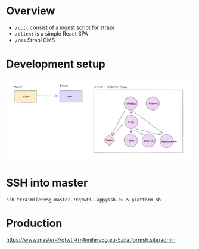 # Overview

- `/cctl` consist of a ingest script for strapi
- `/client` is a simple React SPA
- `/cms` Strapi CMS

# Development setup

![Overview of our solution](/docs/overview.png?raw=true)

# SSH into master

`ssh trr4imilerv5g-master-7rqtwti--app@ssh.eu-5.platform.sh`

# Production

https://www.master-7rqtwti-trr4imilerv5g.eu-5.platformsh.site/admin
